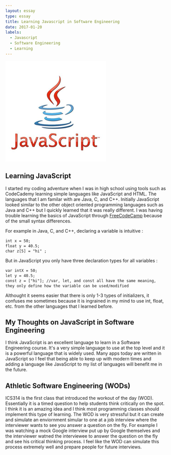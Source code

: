 ```yaml
---
layout: essay
type: essay
title: Learning Javascript in Software Engineering
date: 2017-01-20
labels:
  - Javascript
  - Software Engineering
  - Learning
---
```


<img class="ui medium left floated image" src="../images/javascript.png">

## Learning JavaScript

I started my coding adventure when I was in high school using tools such as CodeCademy learning simple languages like JavaScript and HTML. The languages that I am familar with are Java, C, and C++. Initially JavaScript looked similar to the other object oriented programming languages such as Java and C++ but I quickly learned that it was really different. I was having trouble learning the basics of JavaScript through [FreeCodeCamp](https://www.freecodecamp.com) because of the small syntax differences.

For example in Java, C, and C++, declaring a variable is intuitive :
```
int x = 50;
float y = 40.5;
char z[5] = "hi" ;
```
But in JavaScript you only have three declaration types for all variables :
```
var intX = 50;
let y = 40.5;
const z = ["hi"]; //var, let, and const all have the same meaning, they only define how the variable can be used/modified
```
Althought it seems easier that there is only 1-3 types of initializers, it confuses me sometimes because it is ingrained in my mind to use int, float, etc. from the other languages that I learned before.


## My Thoughts on JavaScript in Software Engineering

I think JavaScript is an excellent language to learn in a Software Engineering course. It's a very simple language to use at the top level and it is a powerful language that is widely used. Many apps today are written in JavaScript so I feel that being able to keep up with modern times and adding a language like JavaScript to my list of languages will benefit me in the future. 

## Athletic Software Engineering (WODs)

ICS314 is the first class that introduced the workout of the day (WOD). Essentially it is a timed question to help students think critically on the spot. I think it is an amazing idea and I think most programming classes should implement this type of learning. The WOD is very stressful but it can create and simulate an enviornment simular to one at a job interview where the interviewer wants to see you answer a question on the fly. For example I was watching a mock Google interview put up by Google themselves and the interviewer watned the interviewee to answer the question on the fly and see his critical thinking process. I feel like the WOD can simulate this process extremely well and prepare people for future interviews.
